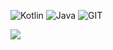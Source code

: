 ![Kotlin](https://img.shields.io/badge/kotlin-%237F52FF.svg?style=flat&logo=kotlin&logoColor=white) ![Java](https://img.shields.io/badge/java-%23ED8B00.svg?style=flat&logo=openjdk&logoColor=white) ![GIT](https://img.shields.io/badge/Git-%237F52FF.svg?style=flat&logo=kotlin&logoColor=white)

![](https://github-readme-stats.vercel.app/api?username=cna-mhmdi&theme=default&hide_border=true&include_all_commits=false&count_private=false)<br/>
